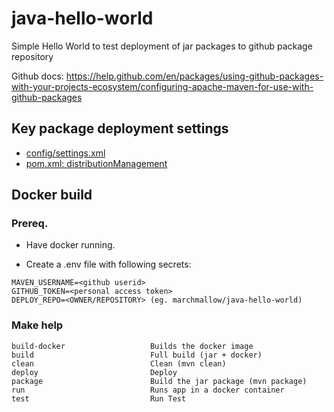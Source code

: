 # java-hello-world
Simple Hello World to test deployment of jar packages to github package repository

Github docs: <https://help.github.com/en/packages/using-github-packages-with-your-projects-ecosystem/configuring-apache-maven-for-use-with-github-packages>

## Key package deployment settings

* [config/settings.xml](./config/settings.xml)
* [pom.xml: distributionManagement](https://github.com/marchmallow/java-hello-world/blob/master/pom.xml#L89)

## Docker build

### Prereq.

- Have docker running.

- Create a .env file with following secrets:

```
MAVEN_USERNAME=<github userid>
GITHUB_TOKEN=<personal access token>
DEPLOY_REPO=<OWNER/REPOSITORY> (eg. marchmallow/java-hello-world)
```

### Make help

```
build-docker                   Builds the docker image
build                          Full build (jar + docker)
clean                          Clean (mvn clean)
deploy                         Deploy
package                        Build the jar package (mvn package)
run                            Runs app in a docker container
test                           Run Test
```
